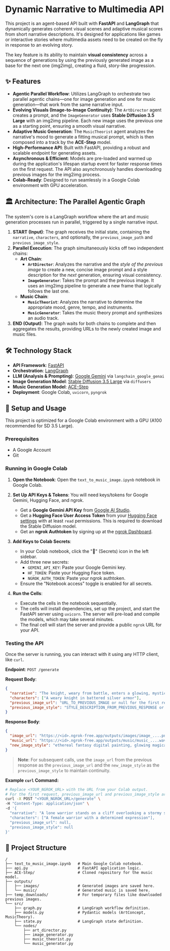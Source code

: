 # Dynamic Narrative to Multimedia API

This project is an agent-based API built with **FastAPI** and **LangGraph** that dynamically generates coherent visual scenes and adaptive musical scores from short narrative descriptions. It's designed for applications like games or interactive stories where multimedia assets need to be created on the fly in response to an evolving story.

The key feature is its ability to maintain **visual consistency** across a sequence of generations by using the previously generated image as a base for the next one (img2img), creating a fluid, story-like progression.

## ✨ Features

-   **Agentic Parallel Workflow**: Utilizes LangGraph to orchestrate two parallel agentic chains—one for image generation and one for music generation—that work from the same narrative input.
-   **Evolving Visuals (Image-to-Image Continuity)**: The `ArtDirector` agent creates a prompt, and the `ImageGenerator` uses **Stable Diffusion 3.5 Large** with an img2img pipeline. Each new image uses the previous one as a starting point, ensuring a smooth visual narrative.
-   **Adaptive Music Generation**: The `MusicTheorist` agent analyzes the narrative's mood to generate a fitting musical prompt, which is then composed into a track by the **ACE-Step** model.
-   **High-Performance API**: Built with FastAPI, providing a robust and scalable endpoint for generating assets.
-   **Asynchronous & Efficient**: Models are pre-loaded and warmed up during the application's lifespan startup event for faster response times on the first request. The API also asynchronously handles downloading previous images for the img2img process.
-   **Colab-Ready**: Designed to run seamlessly in a Google Colab environment with GPU acceleration.

## 🏛️ Architecture: The Parallel Agentic Graph

The system's core is a LangGraph workflow where the art and music generation processes run in parallel, triggered by a single narrative input.



1.  **START (Input)**: The graph receives the initial state, containing the `narrative`, `characters`, and optionally, the `previous_image_path` and `previous_image_style`.
2.  **Parallel Execution**: The graph simultaneously kicks off two independent chains:
    -   **Art Chain**:
        -   **`ArtDirector`**: Analyzes the narrative and the *style of the previous image* to create a new, concise image prompt and a style description for the *next* generation, ensuring visual consistency.
        -   **`ImageGenerator`**: Takes the prompt and the previous image. It uses an img2img pipeline to generate a new frame that logically follows the last one.
    -   **Music Chain**:
        -   **`MusicTheorist`**: Analyzes the narrative to determine the appropriate mood, genre, tempo, and instruments.
        -   **`MusicGenerator`**: Takes the music theory prompt and synthesizes an audio track.
3.  **END (Output)**: The graph waits for both chains to complete and then aggregates the results, providing URLs to the newly created image and music files.

## 🛠️ Technology Stack

-   **API Framework**: [FastAPI](https://fastapi.tiangolo.com/)
-   **Orchestration**: [LangGraph](https://github.com/langchain-ai/langgraph)
-   **LLM (Analysis & Prompting)**: [Google Gemini](https://ai.google) via `langchain_google_genai`
-   **Image Generation Model**: [Stable Diffusion 3.5 Large](https://huggingface.co/stabilityai/stable-diffusion-3.5-large) via `diffusers`
-   **Music Generation Model**: [ACE-Step](https://github.com/ace-step/ACE-Step)
-   **Deployment**: Google Colab, `uvicorn`, `pyngrok`

## 🚀 Setup and Usage

This project is optimized for a Google Colab environment with a GPU (A100 recommended for SD 3.5 Large).

### Prerequisites
-   A Google Account
-   Git

### Running in Google Colab

1.  **Open the Notebook**: Open the `text_to_music_image.ipynb` notebook in Google Colab.

2.  **Set Up API Keys & Tokens**: You will need keys/tokens for Google Gemini, Hugging Face, and ngrok.
    -   Get a **Google Gemini API Key** from [Google AI Studio](https://aistudio.google.com/app/apikey).
    -   Get a **Hugging Face User Access Token** from your [Hugging Face settings](https://huggingface.co/settings/tokens) with at least `read` permissions. This is required to download the Stable Diffusion model.
    -   Get an **ngrok Authtoken** by signing up at the [ngrok Dashboard](https://dashboard.ngrok.com).

3.  **Add Keys to Colab Secrets**:
    -   In your Colab notebook, click the "🔑" (Secrets) icon in the left sidebar.
    -   Add three new secrets:
        -   `GEMINI_API_KEY`: Paste your Google Gemini key.
        -   `HF_TOKEN`: Paste your Hugging Face token.
        -   `NGROK_AUTH_TOKEN`: Paste your ngrok authtoken.
    -   Ensure the "Notebook access" toggle is enabled for all secrets.

4.  **Run the Cells**:
    -   Execute the cells in the notebook sequentially.
    -   The cells will install dependencies, set up the project, and start the FastAPI server using `uvicorn`. The server will pre-load and compile the models, which may take several minutes.
    -   The final cell will start the server and provide a public `ngrok` URL for your API.

### Testing the API

Once the server is running, you can interact with it using any HTTP client, like `curl`.

**Endpoint**: `POST /generate`

**Request Body**:
```json
{
  "narrative": "The knight, weary from battle, enters a glowing, mystical forest. The ancient trees hum with a soft, ethereal energy.",
  "characters": ["A weary knight in battered silver armor"],
  "previous_image_url": "URL_TO_PREVIOUS_IMAGE or null for the first request",
  "previous_image_style": "STYLE_DESCRIPTION_FROM_PREVIOUS_RESPONSE or null for the first request"
}
```

**Response Body**:
```json
{
  "image_url": "https://<id>.ngrok-free.app/outputs/images/image_....png",
  "music_url": "https://<id>.ngrok-free.app/outputs/music/music_....wav",
  "new_image_style": "ethereal fantasy digital painting, glowing magical flora"
}
```
> **Note**: For subsequent calls, use the `image_url` from the previous response as the `previous_image_url` and the `new_image_style` as the `previous_image_style` to maintain continuity.

**Example `curl` Command:**

```bash
# Replace <YOUR_NGROK_URL> with the URL from your Colab output.
# For the first request, previous_image_url and previous_image_style are null.
curl -X POST "<YOUR_NGROK_URL>/generate" \
-H "Content-Type: application/json" \
-d '{
  "narrative": "A lone warrior stands on a cliff overlooking a stormy sea, her cloak billowing in the wind.",
  "characters": ["A female warrior with a determined expression"],
  "previous_image_url": null,
  "previous_image_style": null
}'
```

## 📁 Project Structure

```
/
├── text_to_music_image.ipynb   # Main Google Colab notebook.
├── api.py                      # FastAPI application logic.
├── ACE-Step/                   # Cloned repository for the music model.
├── outputs/
│   ├── images/                 # Generated images are saved here.
│   └── music/                  # Generated music is saved here.
├── temp_downloads/             # For temporary files like downloaded previous images.
└── src/
    ├── graph.py                # LangGraph workflow definition.
    ├── models.py               # Pydantic models (ArtConcept, MusicTheory).
    ├── state.py                # LangGraph state definition.
    └── nodes/
        ├── art_director.py
        ├── image_generator.py
        ├── music_theorist.py
        └── music_generator.py
```

